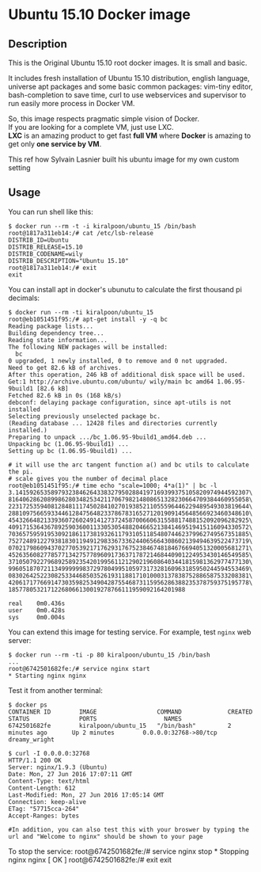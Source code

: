 Ubuntu 15.10 Docker image
=============================

Description
-----------

This is the Original Ubuntu 15.10 root docker images. It is small and basic.

It includes fresh installation of Ubuntu 15.10 distribution, english language, universe apt packages and some basic common packages: vim-tiny editor, bash-completion to save time, curl to use webservices and supervisor to run easily more process in Docker VM.  

So, this image respects pragmatic simple vision of Docker.  
If you are looking for a complete VM, just use LXC.  
**LXC** is an amazing product to get fast **full VM** where **Docker** is amazing to get only **one service by VM**.

This ref how Sylvain Lasnier built his ubuntu image for my own custom setting

Usage
-----

You can run shell like this:

    $ docker run --rm -t -i kiralpoon/ubuntu_15 /bin/bash
	root@1817a311eb14:/# cat /etc/lsb-release 
	DISTRIB_ID=Ubuntu
	DISTRIB_RELEASE=15.10
	DISTRIB_CODENAME=wily
	DISTRIB_DESCRIPTION="Ubuntu 15.10"
	root@1817a311eb14:/# exit
	exit

You can install apt in docker's ubunutu to calculate the first thousand pi decimals:

    $ docker run --rm -ti kiralpoon/ubuntu_15
    root@eb1051451f95:/# apt-get install -y -q bc
	Reading package lists...
	Building dependency tree...
	Reading state information...
	The following NEW packages will be installed:
	  bc
	0 upgraded, 1 newly installed, 0 to remove and 0 not upgraded.
	Need to get 82.6 kB of archives.
	After this operation, 246 kB of additional disk space will be used.
	Get:1 http://archive.ubuntu.com/ubuntu/ wily/main bc amd64 1.06.95-9build1 [82.6 kB]
	Fetched 82.6 kB in 0s (168 kB/s)
	debconf: delaying package configuration, since apt-utils is not installed
	Selecting previously unselected package bc.
	(Reading database ... 12428 files and directories currently installed.)
	Preparing to unpack .../bc_1.06.95-9build1_amd64.deb ...
	Unpacking bc (1.06.95-9build1) ...
	Setting up bc (1.06.95-9build1) ...

    # it will use the arc tangent function a() and bc utils to calculate the pi.
    # scale gives you the number of decimal place
    root@eb1051451f95:/# time echo "scale=1000; 4*a(1)" | bc -l
	3.141592653589793238462643383279502884197169399375105820974944592307\
	81640628620899862803482534211706798214808651328230664709384460955058\
	22317253594081284811174502841027019385211055596446229489549303819644\
	28810975665933446128475648233786783165271201909145648566923460348610\
	45432664821339360726024914127372458700660631558817488152092096282925\
	40917153643678925903600113305305488204665213841469519415116094330572\
	70365759591953092186117381932611793105118548074462379962749567351885\
	75272489122793818301194912983367336244065664308602139494639522473719\
	07021798609437027705392171762931767523846748184676694051320005681271\
	45263560827785771342757789609173637178721468440901224953430146549585\
	37105079227968925892354201995611212902196086403441815981362977477130\
	99605187072113499999983729780499510597317328160963185950244594553469\
	08302642522308253344685035261931188171010003137838752886587533208381\
	42061717766914730359825349042875546873115956286388235378759375195778\
	18577805321712268066130019278766111959092164201988

	real    0m0.436s
	user    0m0.428s
	sys     0m0.004s

You can extend this image for testing service. For example, test `nginx` web server:
    
    $ docker run --rm -ti -p 80 kiralpoon/ubuntu_15 /bin/bash
    ...
    root@6742501682fe:/# service nginx start
 	* Starting nginx nginx  

Test it from another terminal:
  
    $ docker ps
 	CONTAINER ID        IMAGE                 COMMAND             CREATED             STATUS              PORTS                   NAMES
	6742501682fe        kiralpoon/ubuntu_15   "/bin/bash"         2 minutes ago       Up 2 minutes        0.0.0.0:32768->80/tcp   dreamy_wright

 	$ curl -I 0.0.0.0:32768
 	HTTP/1.1 200 OK
	Server: nginx/1.9.3 (Ubuntu)
	Date: Mon, 27 Jun 2016 17:07:11 GMT
	Content-Type: text/html
	Content-Length: 612
	Last-Modified: Mon, 27 Jun 2016 17:05:14 GMT
	Connection: keep-alive
	ETag: "57715cca-264"
	Accept-Ranges: bytes

	#In addition, you can also test this with your broswer by typing the url and "Welcome to nginx" should be shown to your page

To stop the service:
	root@6742501682fe:/# service nginx stop
	 * Stopping nginx nginx       [ OK ] 
	root@6742501682fe:/# exit 
	exit




